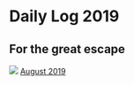 # Daily Log 2019
## For the great escape
![](https://github.com/BlackTunami/mission_excape.github.io/blob/master/image.jpg)
[August 2019](https://github.com/BlackTunami/mission_escape.github.io/issues/1)
